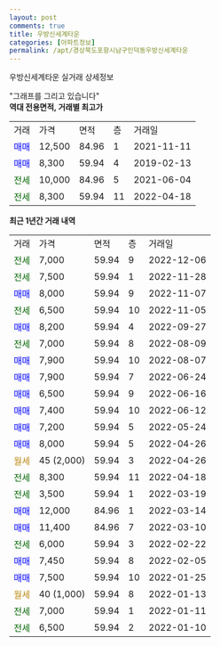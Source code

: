 ```yaml
---
layout: post
comments: true
title: 우방신세계타운
categories: [아파트정보]
permalink: /apt/경상북도포항시남구인덕동우방신세계타운
---
```


우방신세계타운 실거래 상세정보

<script type="text/javascript">
  google.charts.load('current', {'packages':['line', 'corechart']});
  google.charts.setOnLoadCallback(drawChart);

  function drawChart() {
    var data = new google.visualization.DataTable();
    data.addColumn('date', '거래일');
    data.addColumn('number', "매매");
    data.addColumn('number', "전세");
    data.addColumn('number', "전매");

    data.addRows([[new Date(Date.parse("2022-12-06")), null, 7000, null], [new Date(Date.parse("2022-11-28")), null, 7500, null], [new Date(Date.parse("2022-11-07")), 8000, null, null], [new Date(Date.parse("2022-11-05")), null, 6500, null], [new Date(Date.parse("2022-09-27")), 8200, null, null], [new Date(Date.parse("2022-08-09")), null, 7000, null], [new Date(Date.parse("2022-08-07")), 7900, null, null], [new Date(Date.parse("2022-06-24")), 7900, null, null], [new Date(Date.parse("2022-06-16")), 6500, null, null], [new Date(Date.parse("2022-06-12")), 7400, null, null], [new Date(Date.parse("2022-05-24")), 7200, null, null], [new Date(Date.parse("2022-04-26")), 8000, null, null], [new Date(Date.parse("2022-04-26")), null, null, null], [new Date(Date.parse("2022-04-18")), null, 8300, null], [new Date(Date.parse("2022-03-19")), null, 3500, null], [new Date(Date.parse("2022-03-14")), 12000, null, null], [new Date(Date.parse("2022-03-10")), 11400, null, null], [new Date(Date.parse("2022-02-22")), null, 6000, null], [new Date(Date.parse("2022-02-05")), 7450, null, null], [new Date(Date.parse("2022-01-25")), 7500, null, null], [new Date(Date.parse("2022-01-13")), null, null, null], [new Date(Date.parse("2022-01-11")), null, 7000, null], [new Date(Date.parse("2022-01-10")), null, 6500, null]]);

    var options = {
      hAxis: {
        format: 'yyyy/MM/dd'
      },    
      lineWidth: 0,
      pointsVisible: true,    
      title: '최근 1년간 유형별 실거래가 분포',
      legend: { position: 'bottom' }
    };

    var formatter = new google.visualization.NumberFormat({pattern:'###,###'} );
    formatter.format(data, 1);
    formatter.format(data, 2);
    
    setTimeout(function() {
        var chart = new google.visualization.LineChart(document.getElementById('columnchart_material'));
        chart.draw(data, (options));
        document.getElementById('loading').style.display = 'none';
    }, 200);
  }
</script>


<div id="loading" style="z-index:20; display: block; margin-left: 0px">"그래프를 그리고 있습니다"</div>
<div id="columnchart_material" style="width: 95%; margin-left: 0px; display: block"></div>
<!-- contents start -->
<b>역대 전용면적, 거래별 최고가</b>
<table class="sortable">
    <tr>
      <td>거래</td>
      <td>가격</td>
      <td>면적</td>
      <td>층</td>
      <td>거래일</td>
    </tr>
        <tr>
          <td><a style="color: blue">매매</a></td>
          <td>12,500</td>
          <td>84.96</td>
          <td>1</td>
          <td>2021-11-11</td>
        </tr>            <tr>
          <td><a style="color: blue">매매</a></td>
          <td>8,300</td>
          <td>59.94</td>
          <td>4</td>
          <td>2019-02-13</td>
        </tr>        
        <tr>
              <td><a style="color: darkgreen">전세</a></td>
              <td>10,000</td>
              <td>84.96</td>
              <td>5</td>
              <td>2021-06-04</td>
            </tr>            <tr>
              <td><a style="color: darkgreen">전세</a></td>
              <td>8,300</td>
              <td>59.94</td>
              <td>11</td>
              <td>2022-04-18</td>
            </tr>        
    
</table>

<b>최근 1년간 거래 내역</b>

<table class="sortable">
    <tr>
      <td>거래</td>
      <td>가격</td>
      <td>면적</td>
      <td>층</td>
      <td>거래일</td>
    </tr>
    <tr>
      <td><a style="color: darkgreen">전세</a></td>
      <td>7,000</td>
      <td>59.94</td>
      <td>9</td>
      <td>2022-12-06</td>
    </tr>          <tr>
      <td><a style="color: darkgreen">전세</a></td>
      <td>7,500</td>
      <td>59.94</td>
      <td>1</td>
      <td>2022-11-28</td>
    </tr>          <tr>
      <td><a style="color: blue">매매</a></td>
      <td>8,000</td>
      <td>59.94</td>
      <td>9</td>
      <td>2022-11-07</td>
    </tr>          <tr>
      <td><a style="color: darkgreen">전세</a></td>
      <td>6,500</td>
      <td>59.94</td>
      <td>10</td>
      <td>2022-11-05</td>
    </tr>          <tr>
      <td><a style="color: blue">매매</a></td>
      <td>8,200</td>
      <td>59.94</td>
      <td>4</td>
      <td>2022-09-27</td>
    </tr>          <tr>
      <td><a style="color: darkgreen">전세</a></td>
      <td>7,000</td>
      <td>59.94</td>
      <td>8</td>
      <td>2022-08-09</td>
    </tr>          <tr>
      <td><a style="color: blue">매매</a></td>
      <td>7,900</td>
      <td>59.94</td>
      <td>10</td>
      <td>2022-08-07</td>
    </tr>          <tr>
      <td><a style="color: blue">매매</a></td>
      <td>7,900</td>
      <td>59.94</td>
      <td>7</td>
      <td>2022-06-24</td>
    </tr>          <tr>
      <td><a style="color: blue">매매</a></td>
      <td>6,500</td>
      <td>59.94</td>
      <td>9</td>
      <td>2022-06-16</td>
    </tr>          <tr>
      <td><a style="color: blue">매매</a></td>
      <td>7,400</td>
      <td>59.94</td>
      <td>10</td>
      <td>2022-06-12</td>
    </tr>          <tr>
      <td><a style="color: blue">매매</a></td>
      <td>7,200</td>
      <td>59.94</td>
      <td>5</td>
      <td>2022-05-24</td>
    </tr>          <tr>
      <td><a style="color: blue">매매</a></td>
      <td>8,000</td>
      <td>59.94</td>
      <td>5</td>
      <td>2022-04-26</td>
    </tr>          <tr>
      <td><a style="color: darkgoldenrod">월세</a></td>
      <td>45 (2,000)</td>
      <td>59.94</td>
      <td>3</td>
      <td>2022-04-26</td>
    </tr>          <tr>
      <td><a style="color: darkgreen">전세</a></td>
      <td>8,300</td>
      <td>59.94</td>
      <td>11</td>
      <td>2022-04-18</td>
    </tr>          <tr>
      <td><a style="color: darkgreen">전세</a></td>
      <td>3,500</td>
      <td>59.94</td>
      <td>1</td>
      <td>2022-03-19</td>
    </tr>          <tr>
      <td><a style="color: blue">매매</a></td>
      <td>12,000</td>
      <td>84.96</td>
      <td>1</td>
      <td>2022-03-14</td>
    </tr>          <tr>
      <td><a style="color: blue">매매</a></td>
      <td>11,400</td>
      <td>84.96</td>
      <td>7</td>
      <td>2022-03-10</td>
    </tr>          <tr>
      <td><a style="color: darkgreen">전세</a></td>
      <td>6,000</td>
      <td>59.94</td>
      <td>3</td>
      <td>2022-02-22</td>
    </tr>          <tr>
      <td><a style="color: blue">매매</a></td>
      <td>7,450</td>
      <td>59.94</td>
      <td>8</td>
      <td>2022-02-05</td>
    </tr>          <tr>
      <td><a style="color: blue">매매</a></td>
      <td>7,500</td>
      <td>59.94</td>
      <td>10</td>
      <td>2022-01-25</td>
    </tr>          <tr>
      <td><a style="color: darkgoldenrod">월세</a></td>
      <td>40 (1,000)</td>
      <td>59.94</td>
      <td>8</td>
      <td>2022-01-13</td>
    </tr>          <tr>
      <td><a style="color: darkgreen">전세</a></td>
      <td>7,000</td>
      <td>59.94</td>
      <td>1</td>
      <td>2022-01-11</td>
    </tr>          <tr>
      <td><a style="color: darkgreen">전세</a></td>
      <td>6,500</td>
      <td>59.94</td>
      <td>2</td>
      <td>2022-01-10</td>
    </tr>      </table>
<!-- contents end -->    


